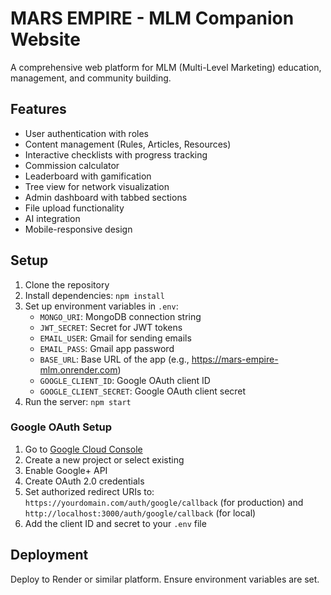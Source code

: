 # MARS EMPIRE - MLM Companion Website

A comprehensive web platform for MLM (Multi-Level Marketing) education, management, and community building.

## Features

- User authentication with roles
- Content management (Rules, Articles, Resources)
- Interactive checklists with progress tracking
- Commission calculator
- Leaderboard with gamification
- Tree view for network visualization
- Admin dashboard with tabbed sections
- File upload functionality
- AI integration
- Mobile-responsive design

## Setup

1. Clone the repository
2. Install dependencies: `npm install`
3. Set up environment variables in `.env`:
   - `MONGO_URI`: MongoDB connection string
   - `JWT_SECRET`: Secret for JWT tokens
   - `EMAIL_USER`: Gmail for sending emails
   - `EMAIL_PASS`: Gmail app password
   - `BASE_URL`: Base URL of the app (e.g., https://mars-empire-mlm.onrender.com)
   - `GOOGLE_CLIENT_ID`: Google OAuth client ID
   - `GOOGLE_CLIENT_SECRET`: Google OAuth client secret
4. Run the server: `npm start`

### Google OAuth Setup

1. Go to [Google Cloud Console](https://console.cloud.google.com/)
2. Create a new project or select existing
3. Enable Google+ API
4. Create OAuth 2.0 credentials
5. Set authorized redirect URIs to: `https://yourdomain.com/auth/google/callback` (for production) and `http://localhost:3000/auth/google/callback` (for local)
6. Add the client ID and secret to your `.env` file

## Deployment

Deploy to Render or similar platform. Ensure environment variables are set.
